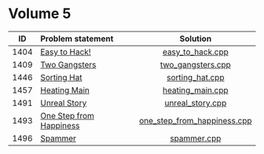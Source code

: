 # Volume 5

|  ID  |      Problem statement      |            Solution             |
|:----:|:----------------------------|:-------------------------------:|
| 1404 | [Easy to Hack!][]           | [easy_to_hack.cpp][]            |
| 1409 | [Two Gangsters][]           | [two_gangsters.cpp][]           |
| 1446 | [Sorting Hat][]             | [sorting_hat.cpp][]             |
| 1457 | [Heating Main][]            | [heating_main.cpp][]            |
| 1491 | [Unreal Story][]            | [unreal_story.cpp][]            |
| 1493 | [One Step from Happiness][] | [one_step_from_happiness.cpp][] |
| 1496 | [Spammer][]                 | [spammer.cpp][]                 |

[Easy to Hack!]:           http://acm.timus.ru/problem.aspx?space=1&num=1404
[Two Gangsters]:           http://acm.timus.ru/problem.aspx?space=1&num=1409
[Sorting Hat]:             http://acm.timus.ru/problem.aspx?space=1&num=1446
[Heating Main]:            http://acm.timus.ru/problem.aspx?space=1&num=1457
[Unreal Story]:            http://acm.timus.ru/problem.aspx?space=1&num=1491
[One Step from Happiness]: http://acm.timus.ru/problem.aspx?space=1&num=1493
[Spammer]:                 http://acm.timus.ru/problem.aspx?space=1&num=1496

[easy_to_hack.cpp]:            easy_to_hack.cpp
[two_gangsters.cpp]:           two_gangsters.cpp
[sorting_hat.cpp]:             sorting_hat.cpp
[heating_main.cpp]:            heating_main.cpp
[unreal_story.cpp]:            unreal_story.cpp
[one_step_from_happiness.cpp]: one_step_from_happiness.cpp
[spammer.cpp]:                 spammer.cpp
